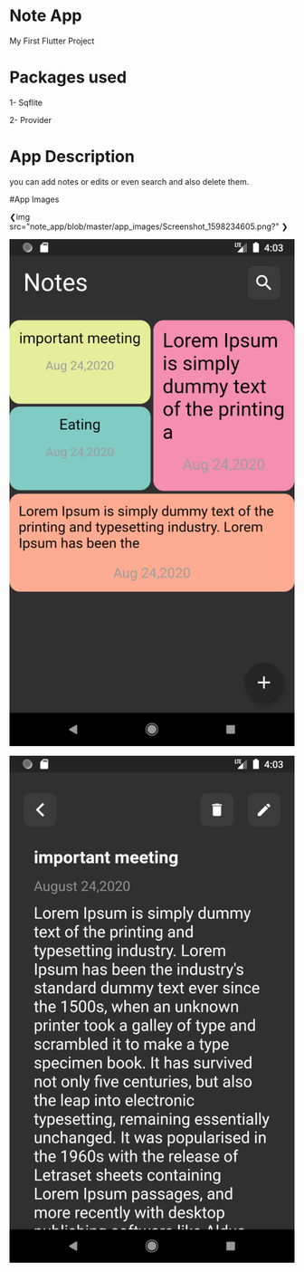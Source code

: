 # Note App

My First Flutter Project

# Packages used

1- Sqflite 

2- Provider

# App Description

you can add notes or edits or even search and also delete them.

#App Images

❮img src="note_app/blob/master/app_images/Screenshot_1598234605.png?" ❯

![Notes Screen](https://github.com/F-BONAPARTA/note_app/blob/master/app_images/Screenshot_1598234605.png?raw=false)

![Note Content Screen](https://github.com/F-BONAPARTA/note_app/blob/master/app_images/Screenshot_1598234617.png?raw=false)


